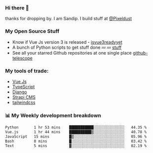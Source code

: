 ### Hi there 👋

thanks for dropping by.
I am Sandip. I build stuff at [@Pixeldust](github.com/pixeldust-in/)

###  **My Open Source Stuff**

 - Know if Vue Js version 3 is released -  [isvue3readyyet](https://github.com/sandiprb/isvue3readyyet)
 - A bunch of Python scripts to get stuff done 💤 💤 [stuff](https://github.com/sandiprb/stuff)
 - See all your starred Github repositories at one single place [github-telescope](https://github.com/sandiprb/github-telescope)



###  **My tools of trade:**
 - [Vue Js](https://github.com/vuejs/vue/)
 - [TypeScript](https://github.com/microsoft/TypeScript)
 - [Django](github.com/django/django)
 - [Strapi CMS](github.com/strapi/strapi)
 - [tailwindcss](https://github.com/tailwindlabs/tailwindcss)


###  📊 **My Weekly development breakdown**
<!--START_SECTION:waka-->

```txt
Python       1 hr 53 mins    ███████████░░░░░░░░░░░░░░   44.35 %
Vue.js       1 hr 44 mins    ██████████▒░░░░░░░░░░░░░░   40.78 %
JavaScript   15 mins         █▒░░░░░░░░░░░░░░░░░░░░░░░   05.96 %
Bash         8 mins          █░░░░░░░░░░░░░░░░░░░░░░░░   03.42 %
Text         5 mins          ▓░░░░░░░░░░░░░░░░░░░░░░░░   02.19 %
```

<!--END_SECTION:waka-->
